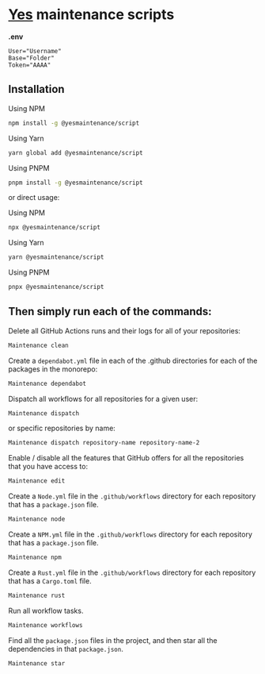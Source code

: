 # [Yes] maintenance scripts

**.env**

```env
User="Username"
Base="Folder"
Token="AAAA"
```

## Installation

Using NPM

```sh
npm install -g @yesmaintenance/script
```

Using Yarn

```sh
yarn global add @yesmaintenance/script
```

Using PNPM

```sh
pnpm install -g @yesmaintenance/script
```

or direct usage:

Using NPM

```sh
npx @yesmaintenance/script
```

Using Yarn

```sh
yarn @yesmaintenance/script
```

Using PNPM

```sh
pnpx @yesmaintenance/script
```

## Then simply run each of the commands:

Delete all GitHub Actions runs and their logs for all of your repositories:

```sh
Maintenance clean
```

Create a `dependabot.yml` file in each of the .github directories for each of
the packages in the monorepo:

```sh
Maintenance dependabot
```

Dispatch all workflows for all repositories for a given user:

```sh
Maintenance dispatch
```

or specific repositories by name:

```sh
Maintenance dispatch repository-name repository-name-2
```

Enable / disable all the features that GitHub offers for all the repositories
that you have access to:

```sh
Maintenance edit
```

Create a `Node.yml` file in the `.github/workflows` directory for each
repository that has a `package.json` file.

```sh
Maintenance node
```

Create a `NPM.yml` file in the `.github/workflows` directory for each repository
that has a `package.json` file.

```sh
Maintenance npm
```

Create a `Rust.yml` file in the `.github/workflows` directory for each
repository that has a `Cargo.toml` file.

```sh
Maintenance rust
```

Run all workflow tasks.

```sh
Maintenance workflows
```

Find all the `package.json` files in the project, and then star all the
dependencies in that `package.json`.

```sh
Maintenance star
```

[yes]: https://github.com/yesmaintenance
[@yesmaintenance/script]: https://npmjs.org/@yesmaintenance/script
